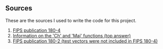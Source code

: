 
## Sources

These are the sources I used to write the code for this project.

 1. [FIPS publication 180-4](https://csrc.nist.gov/publications/detail/fips/180/4/final)
 2. [Information on the 'Ch' and 'Maj' functions (top answer)](https://crypto.stackexchange.com/questions/5358/what-does-maj-and-ch-mean-in-sha-256-algorithm)
 3. [FIPS publication 180-2 (test vectors were not included in FIPS 180-4)](https://csrc.nist.gov/csrc/media/publications/fips/180/2/archive/2002-08-01/documents/fips180-2.pdf)



